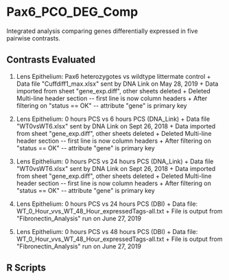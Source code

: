 # Pax6_PCO_DEG_Comp
Integrated analysis comparing genes differentially expressed in five pairwise
contrasts.

## Contrasts Evaluated
  1. Lens Epithelium: Pax6 heterozygotes vs wildtype littermate control
    + Data file "Cuffdiff1_max.xlsx" sent by DNA Link on May 28, 2019
    + Data imported from sheet "gene_exp.diff", other sheets deleted
    + Deleted Multi-line header section -- first line is now column headers
    + After filtering on "status == OK" -- attribute "gene" is primary key
    
  2. Lens Epithelium: 0 hours PCS vs 6 hours PCS (DNA_Link)
    + Data file "WT0vsWT6.xlsx" sent by DNA Link on Sept 26, 2018
    + Data imported from sheet "gene_exp.diff", other sheets deleted
    + Deleted Multi-line header section -- first line is now column headers
    + After filtering on "status == OK" -- attribute "gene" is primary key
    
  3. Lens Epithelium: 0 hours PCS vs 24 hours PCS (DNA_Link)
    + Data file "WT0vsWT6.xlsx" sent by DNA Link on Sept 26, 2018
    + Data imported from sheet "gene_exp.diff", other sheets deleted
    + Deleted Multi-line header section -- first line is now column headers
    + After filtering on "status == OK" -- attribute "gene" is primary key
    
  4. Lens Epithelium: 0 hours PCS vs 24 hours PCS (DBI)
    + Data file: WT_0_Hour_vvs_WT_48_Hour_expressedTags-all.txt
    + File is output from "Fibronectin_Analysis" run on June 27, 2019
    
  5. Lens Epithelium: 0 hours PCS vs 48 hours PCS (DBI) 
    + Data file: WT_0_Hour_vvs_WT_48_Hour_expressedTags-all.txt
    + File is output from "Fibronectin_Analysis" run on June 27, 2019
    
## R Scripts

